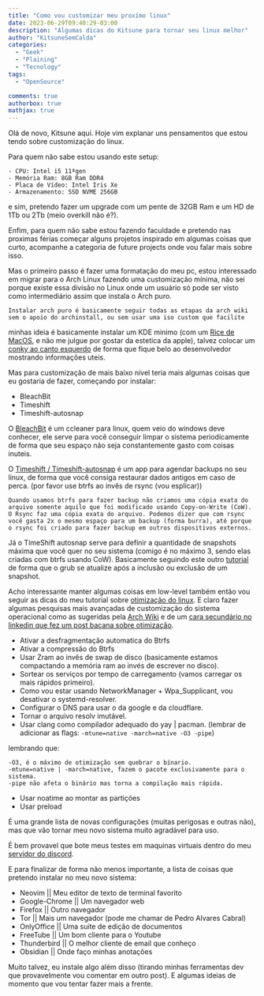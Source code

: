 ```yaml
---
title: "Como vou customizar meu proxímo linux"
date: 2023-06-29T09:40:29-03:00
description: "Algumas dicas do Kitsune para tornar seu linux melhor"
author: "KitsuneSemCalda"
categories:
  - "Geek"
  - "Plaining"
  - "Tecnology"
tags:
  - "OpenSource"

comments: true
authorbox: true
mathjax: true
---
```


Olá de novo, Kitsune aqui. Hoje vim explanar uns pensamentos que estou tendo sobre customização do linux.

Para quem não sabe estou usando este setup:

```
- CPU: Intel i5 11ªgen
- Memória Ram: 8GB Ram DDR4
- Placa de Vídeo: Intel Iris Xe 
- Armazenamento: SSD NVME 256GB
```

e sim, pretendo fazer um upgrade com um pente de 32GB Ram e um HD de 1Tb ou 2Tb (meio overkill não é?).

Enfim, para quem não sabe estou fazendo faculdade e pretendo nas proximas férias começar alguns projetos inspirado em algumas coisas que curto, acompanhe a categoria de future projects onde vou falar mais sobre isso.

Mas o primeiro passo é fazer uma formatação do meu pc, estou interessado em migrar para o Arch Linux fazendo uma customização mínima, não sei porque existe essa divisão no Linux onde um usuário só pode ser visto como intermediário assim que instala o Arch puro.

```
Instalar arch puro é basicamente seguir todas as etapas da arch wiki sem o apoio do archinstall, ou sem usar uma iso custom que facilite
```

minhas ideia é basicamente instalar um KDE minimo (com um [Rice de MacOS](https://www.youtube.com/watch?v=y4yPm9s3KVg&ab_channel=LinuxScoop), e não me julgue por gostar da estetica da apple), talvez colocar um [conky ao canto esquerdo](https://www.youtube.com/watch?v=mIdIuRuVOkc&ab_channel=OPinguimCriativo) de forma que fique belo ao desenvolvedor mostrando informações uteis.

Mas para customização de mais baixo nível teria mais algumas coisas que eu gostaria de fazer, começando por instalar:

- BleachBit
- Timeshift
- Timeshift-autosnap

O [BleachBit](https://www.bleachbit.org/) é um ccleaner para linux, quem veio do windows deve conhecer, ele serve para você conseguir limpar o sistema periodicamente de forma que seu espaço não seja constantemente gasto com coisas inuteis.

O [Timeshift / Timeshift-autosnap](https://soulinux.com/blog/item/18-timeshift) é um app para agendar backups no seu linux, de forma que você consiga restaurar dados antigos em caso de perca. (por favor use btrfs ao invês de rsync (vou esplicar))

```
Quando usamos btrfs para fazer backup não criamos uma cópia exata do arquivo somente aquilo que foi modificado usando Copy-on-Write (CoW).
O Rsync faz uma cópia exata do arquivo. Podemos dizer que com rsync você gasta 2x o mesmo espaço para um backup (forma burra), até porque o rsync foi criado para fazer backup em outros dispositivos externos.
```

Já o TimeShift autosnap serve para definir a quantidade de snapshots máxima que você quer no seu sistema (comigo é no máximo 3, sendo elas criadas com btrfs usando CoW). Basicamente seguindo este outro [tutorial](https://www.lorenzobettini.it/2022/07/timeshift-and-grub-btrfs-in-linux-arch/) de forma que o grub se atualize após a inclusão ou exclusão de um snapshot.

Acho interessante manter algumas coisas em low-level também então vou seguir as dicas do meu tutorial sobre [otimização do linux](https://foxtechworld.github.io/2023/05/n%C3%A3o-seja-normie-otimize-seu-linux/). E claro fazer algumas pesquisas mais avançadas de customização do sistema operacional como as sugeridas pela [Arch Wiki](https://wiki.archlinux.org/title/improving_performance) e de um [cara secundário no linkedin que fez um post bacana sobre otimização](https://www.linkedin.com/pulse/how-make-your-archlinux-faster-sourav-goswami/).

- Ativar a desfragmentação automatica do Btrfs
- Ativar a compressão do Btrfs
- Usar Zram ao invês de swap de disco (basicamente estamos compactando a memória ram ao invés de escrever no disco).
- Sortear os serviços por tempo de carregamento (vamos carregar os mais rápidos primeiro).
- Como vou estar usando NetworkManager + Wpa_Supplicant, vou desativar o systemd-resolver.
- Configurar o DNS para usar o da google e da cloudflare.
- Tornar o arquivo resolv imutável.
- Usar clang como compilador adequado do yay | pacman. (lembrar de adicionar as flags: `-mtune=native -march=native -O3 -pipe`)

lembrando que:

```
-O3, é o máximo de otimização sem quebrar o bínario.
-mtune=native | -march=native, fazem o pacote exclusivamente para o sistema.
-pipe não afeta o binário mas torna a compilação mais rápida.
```

- Usar noatime ao montar as partições
- Usar preload

É uma grande lista de novas configurações (muitas perigosas e outras não), mas que vão tornar meu novo sistema muito agradável para uso.

É bem provavel que bote meus testes em maquinas virtuais dentro do meu [servidor do discord](https://discord.gg/X3eaQk3bJN).

E para finalizar de forma não menos importante, a lista de coisas que pretendo instalar no meu novo sistema:

- Neovim || Meu editor de texto de terminal favorito
- Google-Chrome || Um navegador web
- Firefox || Outro navegador
- Tor || Mais um navegador (pode me chamar de Pedro Alvares Cabral)
- OnlyOffice || Uma suite de edição de documentos
- FreeTube || Um bom cliente para o Youtube
- Thunderbird || O melhor cliente de email que conheço
- Obsidian || Onde faço minhas anotações

Muito talvez, eu instale algo além disso (tirando minhas ferramentas dev que provavelmente vou comentar em outro post). E algumas ideias de momento que vou tentar fazer mais a frente.

